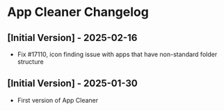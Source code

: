 # App Cleaner Changelog

## [Initial Version] - 2025-02-16
- Fix #17110, icon finding issue with apps that have non-standard folder structure

## [Initial Version] - 2025-01-30
- First version of App Cleaner
